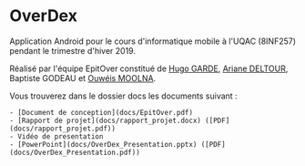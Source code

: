 # OverDex
	
Application Android pour le cours d'informatique mobile à l'UQAC (8INF257) pendant le trimestre d'hiver 2019.
	
Réalisé par l'équipe EpitOver constitué de [Hugo GARDE](https://github.com/snakehugo), [Ariane DELTOUR](https://github.com/Dargonos), Baptiste GODEAU et [Ouwéis MOOLNA](https://github.com/Wes974).
	
Vous trouverez dans le dossier docs les documents suivant : 

    - [Document de conception](docs/EpitOver.pdf)
	- [Rapport de projet](docs/rapport_projet.docx) ([PDF](docs/rapport_projet.pdf))
	- Vidéo de presentation
	- [PowerPoint](docs/OverDex_Presentation.pptx) ([PDF](docs/OverDex_Presentation.pdf))
